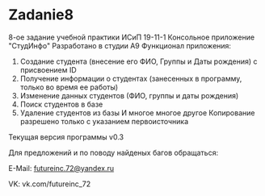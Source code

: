# Zadanie8
 8-ое задание учебной практики ИСиП 19-11-1
 Консольное приложение "СтудИнфо"
 Разработано в студии A9
 Функционал приложения:
 1. Создание студента (внесение его ФИО, Группы и Даты рождения) с присвоением ID
 2. Получение информации о студентах (занесенных в программу, только во время ее работы)
 3. Изменение данных студентов (ФИО, группы и даты рождения)
 4. Поиск студентов в базе
 5. Удаление студентов из базы
 И многое многое другое
 Копирование разрешено только с указанием первоисточника

 Текущая версия программы v0.3
 
 Для предложений и по поводу найденых багов обращаться:
 
 E-Mail: futureinc.72@yandex.ru
 
 VK: vk.com/futureinc_72
 
